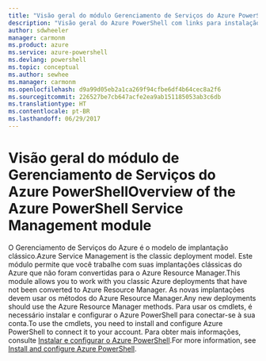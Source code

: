 ```yaml
---
title: "Visão geral do módulo Gerenciamento de Serviços do Azure PowerShell | Microsoft Docs"
description: "Visão geral do Azure PowerShell com links para instalação e configuração."
author: sdwheeler
manager: carmonm
ms.product: azure
ms.service: azure-powershell
ms.devlang: powershell
ms.topic: conceptual
ms.author: sewhee
ms.manager: carmonm
ms.openlocfilehash: d9a99d05eb2a1ca269f94cfbe6df4b64cec8a2f6
ms.sourcegitcommit: 226527be7cb647acfe2ea9ab151185053ab3c6db
ms.translationtype: HT
ms.contentlocale: pt-BR
ms.lasthandoff: 06/29/2017
---
```

# <span data-ttu-id="d6f3d-103">Visão geral do módulo de Gerenciamento de Serviços do Azure PowerShell</span><span class="sxs-lookup"><span data-stu-id="d6f3d-103">Overview of the Azure PowerShell Service Management module</span></span>
<a id="overview-of-the-azure-powershell-service-management-module" class="xliff"></a>

<span data-ttu-id="d6f3d-104">O Gerenciamento de Serviços do Azure é o modelo de implantação clássico.</span><span class="sxs-lookup"><span data-stu-id="d6f3d-104">Azure Service Management is the classic deployment model.</span></span> <span data-ttu-id="d6f3d-105">Este módulo permite que você trabalhe com suas implantações clássicas do Azure que não foram convertidas para o Azure Resource Manager.</span><span class="sxs-lookup"><span data-stu-id="d6f3d-105">This module allows you to work with you classic Azure deployments that have not been converted to Azure Resource Manager.</span></span> <span data-ttu-id="d6f3d-106">As novas implantações devem usar os métodos do Azure Resource Manager.</span><span class="sxs-lookup"><span data-stu-id="d6f3d-106">Any new deployments should use the Azure Resource Manager methods.</span></span> <span data-ttu-id="d6f3d-107">Para usar os cmdlets, é necessário instalar e configurar o Azure PowerShell para conectar-se à sua conta.</span><span class="sxs-lookup"><span data-stu-id="d6f3d-107">To use the cmdlets, you need to install and configure Azure PowerShell to connect it to your account.</span></span> <span data-ttu-id="d6f3d-108">Para obter mais informações, consulte [Instalar e configurar o Azure PowerShell](install-azure-ps.md).</span><span class="sxs-lookup"><span data-stu-id="d6f3d-108">For more information, see [Install and configure Azure PowerShell](install-azure-ps.md).</span></span>
